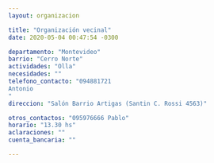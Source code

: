 ```yaml
---
layout: organizacion

title: "Organización vecinal"
date: 2020-05-04 00:47:54 -0300

departamento: "Montevideo"
barrio: "Cerro Norte"
actividades: "Olla"
necesidades: ""
telefono_contacto: "094881721
Antonio
"
direccion: "Salón Barrio Artigas (Santin C. Rossi 4563)"

otros_contactos: "095976666 Pablo"
horario: "13.30 hs"
aclaraciones: ""
cuenta_bancaria: ""

---
```

